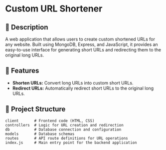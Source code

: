 <!-- # Custom URL Shortener

# Description
This is a web application that allows users to create custom shortened URLs for any website. It is built using MongoDB, Express, and JavaScript.

# Features
1. Shorten long URLs to custom short URLs
2. Redirect short URLs to the original long URLs

# Project Structure
1. client: Contains the frontend code.
2. controllers: Handles the logic for URL creation and management.
3. db: Database configuration and connection details.
4. models: Defines the database schemas.
5. routes: API route definitions.
6. index.js: Main entry point of the application.

# API Routes
1. Create custom Short URL
Endpoint: /api/url
Method: POST
Description: Creates a custom shortened URL for the provided long URL. You can either create a custom one or a random one.
2. Redirect to Long URL
Endpoint: /:key
Method: GET
Description: Redirects to the original URL based on the shortened key.

# Installation and Setup
Clone the repository:


git clone https://github.com/03manan/customURL.git
cd customURL

# Install dependencies:
npm install

# Set up environment variables:
Create a .env file in the root directory and add the following:
1. MONGO_URI=your_mongodb_connection_string
2. BASE_URL=your_base_url
3. PORT=port_number

# Run the application:
npm run dev - server is listened on port 3000.
Open the index.html 

# Usage
1. Shorten a URL: Send a POST request to /api/url with a JSON body containing the longUrl.
2. Access a Shortened URL: Navigate to /:code where :code is the shortened URL code to be redirected to the original long URL.
Contributing
3. Feel free to submit issues or pull requests if you find any bugs or want to add new features. -->

# Custom URL Shortener

## 📝 Description

A web application that allows users to create custom shortened URLs for any website. Built using MongoDB, Express, and JavaScript, it provides an easy-to-use interface for generating short URLs and redirecting them to the original long URLs.

## 🚀 Features

- **Shorten URLs:** Convert long URLs into custom short URLs.
- **Redirect URLs:** Automatically redirect short URLs to the original long URLs.

## 📂 Project Structure

```plaintext
client       # Frontend code (HTML, CSS)
controllers  # Logic for URL creation and redirection
db           # Database connection and configuration
models       # Database schemas
routes       # API route definitions for URL operations
index.js     # Main entry point for the backend application
